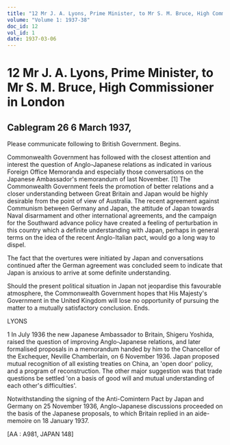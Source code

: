 ```yaml
---
title: "12 Mr J. A. Lyons, Prime Minister, to Mr S. M. Bruce, High Commissioner in London"
volume: "Volume 1: 1937-38"
doc_id: 12
vol_id: 1
date: 1937-03-06
---
```


# 12 Mr J. A. Lyons, Prime Minister, to Mr S. M. Bruce, High Commissioner in London

## Cablegram 26 6 March 1937,

Please communicate following to British Government. Begins. 

Commonwealth Government has followed with the closest attention and interest the question of Anglo-Japanese relations as indicated in various Foreign Office Memoranda and especially those conversations on the Japanese Ambassador's memorandum of last November. [1] The Commonwealth Government feels the promotion of better relations and a closer understanding between Great Britain and Japan would be highly desirable from the point of view of Australia. The recent agreement against Communism between Germany and Japan, the attitude of Japan towards Naval disarmament and other international agreements, and the campaign for the Southward advance policy have created a feeling of perturbation in this country which a definite understanding with Japan, perhaps in general terms on the idea of the recent Anglo-Italian pact, would go a long way to dispel.

The fact that the overtures were initiated by Japan and conversations continued after the German agreement was concluded seem to indicate that Japan is anxious to arrive at some definite understanding.

Should the present political situation in Japan not jeopardise this favourable atmosphere, the Commonwealth Government hopes that His Majesty's Government in the United Kingdom will lose no opportunity of pursuing the matter to a mutually satisfactory conclusion. Ends.

LYONS

1 In July 1936 the new Japanese Ambassador to Britain, Shigeru Yoshida, raised the question of improving Anglo-Japanese relations, and later formalised proposals in a memorandum handed by him to the Chancellor of the Exchequer, Neville Chamberlain, on 6 November 1936. Japan proposed mutual recognition of all existing treaties on China, an 'open door' policy, and a program of reconstruction. The other major suggestion was that trade questions be settled 'on a basis of good will and mutual understanding of each other's difficulties'.

Notwithstanding the signing of the Anti-Comintern Pact by Japan and Germany on 25 November 1936, Anglo-Japanese discussions proceeded on the basis of the Japanese proposals, to which Britain replied in an aide-memoire on 18 January 1937. 

[AA : A981, JAPAN 148]
